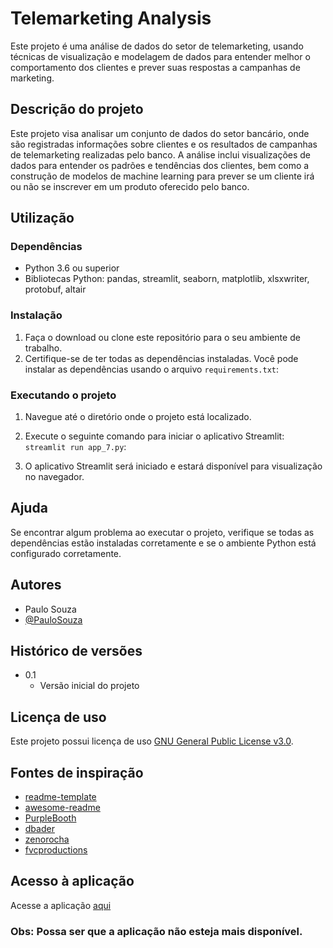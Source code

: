 # Telemarketing Analysis

Este projeto é uma análise de dados do setor de telemarketing, usando técnicas de visualização e modelagem de dados para entender melhor o comportamento dos clientes e prever suas respostas a campanhas de marketing.

## Descrição do projeto

Este projeto visa analisar um conjunto de dados do setor bancário, onde são registradas informações sobre clientes e os resultados de campanhas de telemarketing realizadas pelo banco. A análise inclui visualizações de dados para entender os padrões e tendências dos clientes, bem como a construção de modelos de machine learning para prever se um cliente irá ou não se inscrever em um produto oferecido pelo banco.

## Utilização

### Dependências

* Python 3.6 ou superior
* Bibliotecas Python: pandas, streamlit, seaborn, matplotlib, xlsxwriter, protobuf, altair

### Instalação

1. Faça o download ou clone este repositório para o seu ambiente de trabalho.
2. Certifique-se de ter todas as dependências instaladas. Você pode instalar as dependências usando o arquivo `requirements.txt`:


### Executando o projeto

1. Navegue até o diretório onde o projeto está localizado.
2. Execute o seguinte comando para iniciar o aplicativo Streamlit: `streamlit run app_7.py`:



3. O aplicativo Streamlit será iniciado e estará disponível para visualização no navegador.

## Ajuda

Se encontrar algum problema ao executar o projeto, verifique se todas as dependências estão instaladas corretamente e se o ambiente Python está configurado corretamente.

## Autores

* Paulo Souza 
* [@PauloSouza](https://github.com/)

## Histórico de versões

* 0.1
    * Versão inicial do projeto

## Licença de uso

Este projeto possui licença de uso [GNU General Public License v3.0](https://github.com/example/LICENSE.md).

## Fontes de inspiração

* [readme-template](https://gist.github.com/DomPizzie/7a5ff55ffa9081f2de27c315f5018afc)
* [awesome-readme](https://github.com/matiassingers/awesome-readme)
* [PurpleBooth](https://gist.github.com/PurpleBooth/109311bb0361f32d87a2)
* [dbader](https://github.com/dbader/readme-template)
* [zenorocha](https://gist.github.com/zenorocha/4526327)
* [fvcproductions](https://gist.github.com/fvcproductions/1bfc2d4aecb01a834b46)

## Acesso à aplicação

Acesse a aplicação [aqui](https://telemarketing-3cf0.onrender.com/)

### Obs: Possa ser que a aplicação não esteja mais disponível.

